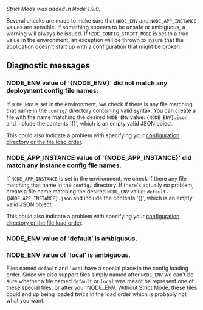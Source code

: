 _Strict Mode was added in Node 1.9.0._

Several checks are made to make sure that `NODE_ENV` and `NODE_APP_INSTANCE` values are sensible. If something appears to be unsafe or ambiguous, a warning will always be issued.  If `NODE_CONFIG_STRICT_MODE` is set to a true value in the environment, an exception will be thrown to insure that the application doesn't start up with a configuration that might be broken.  

## Diagnostic messages 

###  NODE_ENV value of '{NODE_ENV}' did not match any deployment config file names.

If `NODE_ENV` is set in the environment, we check if there is any file matching that name in the `config/` directory containing valid syntax. You can create a file with the name matching the desired `NODE_ENV` value: `{NODE_ENV}.json` and include the contents '{}', which is an empty valid JSON object.

This could also indicate a problem with specifying your [configuration directory or the file load order](https://github.com/lorenwest/node-config/wiki/Configuration-Files).

### NODE_APP_INSTANCE value of '{NODE_APP_INSTANCE}' did match any instance config file names.

If `NODE_APP_INSTANCE` is set in the environment, we check if there any file matching that name in the `config/` directory. If there's actually no problem, create a file name matching the desired `NODE_ENV` value: `default-{NODE_APP_INSTANCE}.json` and include the contents '{}', which is an empty valid JSON object.

This could also indicate a problem with specifying your [configuration directory or the file load order](https://github.com/lorenwest/node-config/wiki/Configuration-Files).

###  NODE_ENV value of 'default' is ambiguous.
###  NODE_ENV value of 'local' is ambiguous.

Files named `default` and `local` have a special place in the config loading order. Since we also support files simply named after `NODE_ENV` we can't be sure whether a file named `default` or `local` was meant be represent one of these special files, or after your NODE_ENV. Without Strict Mode, these files could end up being loaded _twice_ in the load order which is probably not what you want.


